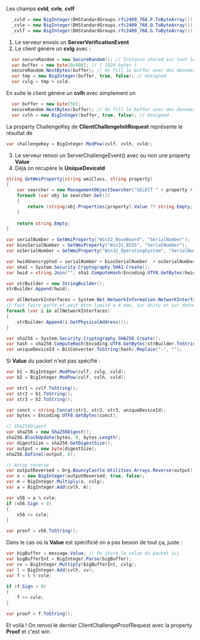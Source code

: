 Les champs **cvld**, **cvle**, **cvlf**

```cs
  _cvld = new BigInteger(DHStandardGroups.rfc2409_768.P.ToByteArray());
  _cvle = new BigInteger(DHStandardGroups.rfc2409_768.Q.ToByteArray());
  _cvlf = new BigInteger(DHStandardGroups.rfc2409_768.G.ToByteArray());
```

1) Le serveur envois un **ServerVerificationEvent**
2) Le client génère un **cvlg** avec :
```cs
  var secureRandom = new SecureRandom(); // Instance shared sur tout les random
  var buffer = new byte[0x400]; // ( 1024 bytes )
  secureRandom.NextBytes(buffer); // On fill le buffer avec des données random
  var tmp = new BigInteger(buffer, true, false); // Unsigned
  var cvlg = tmp % cvld;
```

En suite le client génère un **cvlh** avec simplement un
```cs
  var buffer = new byte[50];
  secureRandom.NextBytes(buffer); // On fill le buffer avec des données random
  var cvlh = new BigInteger(buffer, true, false); // Unsigned
```

La property ChallengeKey de **ClientChallengeInitRequest** représente le résultat de 
```cs
var challengeKey = BigInteger.ModPow(cvlf, cvlh, cvld);
```
3) Le serveur renvoi un ServerChallengeEvent() avec ou non une property **Value**
4) Déjà on recupère le **UniqueDeviceId**
```cs
string GetWmiProperty(string wmiClass, string property)
{
    var searcher = new ManagementObjectSearcher("SELECT " + property + " FROM " + wmiClass);
    foreach (var obj in searcher.Get())
    {
        return (string)obj.Properties[property].Value ?? string.Empty;
    }
    
    return string.Empty;
}

var serialNumber = GetWmiProperty("Win32_BaseBoard", "SerialNumber");
var biosSerialNumber = GetWmiProperty("Win32_BIOS", "SerialNumber");
var osSerialNumber = GetWmiProperty("Win32_OperatingSystem", "SerialNumber");

var hwidUnencrypted = serialNumber + biosSerialNumber  + osSerialNumber;
var sha1 = System.Security.Cryptography.SHA1.Create();
var hwid = string.Join("", sha1.ComputeHash(Encoding.UTF8.GetBytes(hwidUnencrypted)).Select(b => b.ToString("x2")));

var strBuilder = new StringBuilder();
strBuilder.Append(hwid);

var allNetworkInterfaces = System.Net.NetworkInformation.NetworkInterface.GetAllNetworkInterfaces();
// faut faire gaffe et peut être limité a 4 max, sur Unity et sur dotnet 9 j'ai pas le même nombre qui ressort (5 sur Unity et 49 sur dotnet9)
foreach (var i in allNetworkInterfaces) 
{
    strBuilder.Append(i.GetPhysicalAddress());
}

var sha256 = System.Security.Cryptography.SHA256.Create();
var hash = sha256.ComputeHash(Encoding.UTF8.GetBytes(strBuilder.ToString()));
var uniqueDeviceId = BitConverter.ToString(hash).Replace("-", "");
```

Si **Value** du packet n'est pas spécifié : 

```cs
var b1 = BigInteger.ModPow(cvlf, cvlg, cvld);
var b2 = BigInteger.ModPow(cvlf, cvlh, cvld);

var str1 = cvlf.ToString();
var str2 = b1.ToString();
var str3 = b2.ToString();

var conct = string.Concat(str1, str2, str3, uniqueDeviceId);
var bytes = Encoding.UTF8.GetBytes(conct);

// Sha256Digest
var sha256 = new Sha256Digest();
sha256.BlockUpdate(bytes, 0, bytes.Length);
var digestSize = sha256.GetDigestSize();
var output = new byte[digestSize];
sha256.DoFinal(output, 0);

// Array reverse
var outputReversed = Org.BouncyCastle.Utilities.Arrays.Reverse(output);
var o = new BigInteger(outputReversed, true, false);
var m = BigInteger.Multiply(o, cvlg);
var a = BigInteger.Add(cvlh, m);

var v56 = a % cvle;
if (v56.Sign < 0)
{
    v56 += cvle;
}

var proof = v56.ToString();
```

Dans le cas où la **Value** est spécificié on a pas besoin de tout ça, juste :

```cs
var bigBuffer = message.Value; // On store la value du packet ici
var bigBufferInt = BigInteger.Parse(bigBuffer);
var cv = BigInteger.Multiply(bigBufferInt, cvlg);
var l = BigInteger.Add(cvlh, cv);
var f = l % cvle;

if (f.Sign < 0)
{
    f += cvle;
}

var proof = f.ToString();
```

Et voilà ! On renvoi le dernier ClientChallengeProofRequest avec la property **Proof** et c'est win
